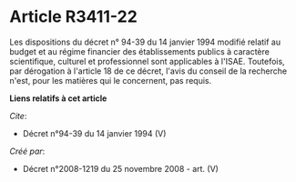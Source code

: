 # Article R3411-22

Les dispositions du décret n° 94-39 du 14 janvier 1994 modifié relatif au budget et au régime financier des établissements
publics à caractère scientifique, culturel et professionnel sont applicables à l'ISAE. Toutefois, par dérogation à l'article
18 de ce décret, l'avis du conseil de la recherche n'est, pour les matières qui le concernent, pas requis.

**Liens relatifs à cet article**

_Cite_:

  - Décret n°94-39 du 14 janvier 1994 (V)

_Créé par_:

  - Décret n°2008-1219 du 25 novembre 2008 - art. (V)
